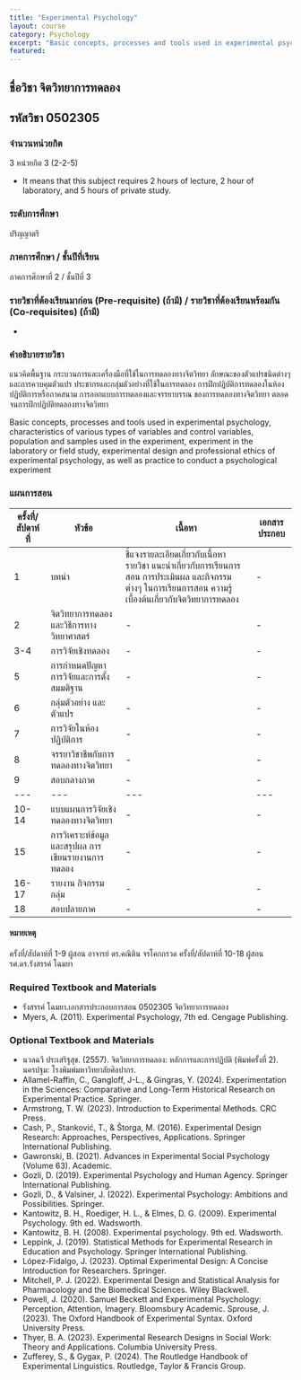 ```yaml
---
title: "Experimental Psychology"
layout: course
category: Psychology
excerpt: "Basic concepts, processes and tools used in experimental psychology, characteristics of various types of variables and control variables, population and samples used in the experiment, experiment in the laboratory or field study, experimental design and professional ethics of experimental psychology, as well as practice to conduct a psychological experiment"
featured: 
---
```


## ชื่อวิชา จิตวิทยาการทดลอง
## รหัสวิชา 0502305
### จำนวนหน่วยกิต
3 หน่วยกิต 3 (2-2-5) 
* It means that this subject requires 2 hours of lecture, 2 hour of laboratory, and 5 hours of private study.

### ระดับการศึกษา
ปริญญาตรี

### ภาคการศึกษา / ชั้นปีที่เรียน
ภาคการศึกษาที่ 2 / ชั้นปีที่ 3

### รายวิชาที่ต้องเรียนมาก่อน (Pre-requisite) (ถ้ามี) / รายวิชาที่ต้องเรียนพร้อมกัน (Co-requisites) (ถ้ามี) 
-

### คำอธิบายรายวิชา
แนวคิดพื้นฐาน กระบวนการและเครื่องมือที่ใช้ในการทดลองทางจิตวิทยา ลักษณะของตัวแปรชนิดต่างๆ และการควบคุมตัวแปร ประชากรและกลุ่มตัวอย่างที่ใช้ในการทดลอง การฝึกปฏิบัติการทดลองในห้องปฏิบัติการหรือภาคสนาม การออกแบบการทดลองและจรรยาบรรณ  ของการทดลองทางจิตวิทยา ตลอดจนการฝึกปฏิบัติทดลองทางจิตวิทยา

Basic concepts, processes and tools used in experimental psychology, characteristics of various types of variables and control variables, population and samples used in the experiment, experiment in the laboratory or field study, experimental design and professional ethics of experimental psychology, as well as practice to conduct a psychological experiment


### แผนการสอน

| ครั้งที่/สัปดาห์ที่ | หัวข้อ | เนื้อหา | เอกสารประกอบ | 
|---|---|---|---|
| 1 | บทนำ| ชี้แจงรายละเอียดเกี่ยวกับเนื้อหารายวิชา แนะนำเกี่ยวกับการเรียนการสอน การประเมินผล และกิจกรรมต่างๆ ในการเรียนการสอน ความรู้เบื้องต้นเกี่ยวกับจิตวิทยาการทดลอง |-|
| 2 | จิตวิทยาการทดลองและวิธีการทางวิทยาศาสตร์ | -| -|
| 3-4 | การวิจัยเชิงทดลอง | - | -|
| 5 | การกำหนดปัญหาการวิจัยและการตั้งสมมติฐาน| - | -|
| 6 | กลุ่มตัวอย่าง และตัวแปร | -| -|
| 7 | การวิจัยในห้องปฏิบัติการ | -| -|
| 8 | จรรยาวิชาชีพกับการทดลองทางจิตวิทยา | -| -|
| 9 | สอบกลางภาค | -| -|
|---|---|---|---|
| 10-14 | แบบแผนการวิจัยเชิงทดลองทางจิตวิทยา | -| -|
| 15 | การวิเคราะห์ข้อมูลและสรุปผล การเขียนรายงานการทดลอง | -| -|
| 16-17 | รายงาน กิจกรรมกลุ่ม| -| -|
| 18 | สอบปลายภาค| -| -|

#### หมายเหตุ
ครั้งที่/สัปดาห์ที่ 1-9 ผู้สอน อาจารย์ ดร.คณิติน จรโคกกรวด
ครั้งที่/สัปดาห์ที่ 10-18 ผู้สอน รศ.ดร.รังสรรค์ โฉมยา


### Required Textbook and Materials
* รังสรรค์ โฉมยา.เอกสารประกอบการสอน 0502305 จิตวิทยาการทดลอง
* Myers, A. (2011). Experimental Psychology, 7th ed. Cengage Publishing.

### Optional Textbook and Materials
* นวลฉวี  ประเสริฐสุข. (2557). จิตวิทยาการทดลอง: หลักการและการปฏิบัติ (พิมพ์ครั้งที่ 2). นครปฐม: โรงพิมพ์มหาวิทยาลัยศิลปากร.
* Allamel-Raffin, C., Gangloff, J-L., & Gingras, Y. (2024). Experimentation in the Sciences: Comparative and Long-Term Historical Research on Experimental Practice. Springer.
* Armstrong, T. W. (2023). Introduction to Experimental Methods. CRC Press.
* Cash, P., Stanković, T., & Štorga, M. (2016). Experimental Design Research: Approaches, Perspectives, Applications. Springer International Publishing.
* Gawronski, B. (2021). Advances in Experimental Social Psychology (Volume 63). Academic.
* Gozli, D. (2019). Experimental Psychology and Human Agency. Springer International Publishing.
* Gozli, D., & Valsiner, J. (2022). Experimental Psychology: Ambitions and Possibilities. Springer.
* Kantowitz, B. H., Roediger, H. L., & Elmes, D. G. (2009). Experimental Psychology. 9th ed. Wadsworth.
* Kantowitz, B. H. (2008). Experimental psychology. 9th ed. Wadsworth. 
* Leppink, J. (2019). Statistical Methods for Experimental Research in Education and Psychology. Springer International Publishing.
* López-Fidalgo, J. (2023). Optimal Experimental Design: A Concise Introduction for Researchers. Springer.
* Mitchell, P. J. (2022). Experimental Design and Statistical Analysis for Pharmacology and the Biomedical Sciences. Wiley Blackwell.
* Powell, J. (2020). Samuel Beckett and Experimental Psychology: Perception, Attention, Imagery. Bloomsbury Academic.
Sprouse, J. (2023). The Oxford Handbook of Experimental Syntax. Oxford University Press. 
* Thyer, B. A. (2023). Experimental Research Designs in Social Work: Theory and Applications. Columbia University Press.
* Zufferey, S., & Gygax, P. (2024). The Routledge Handbook of Experimental Linguistics. Routledge, Taylor & Francis Group.
